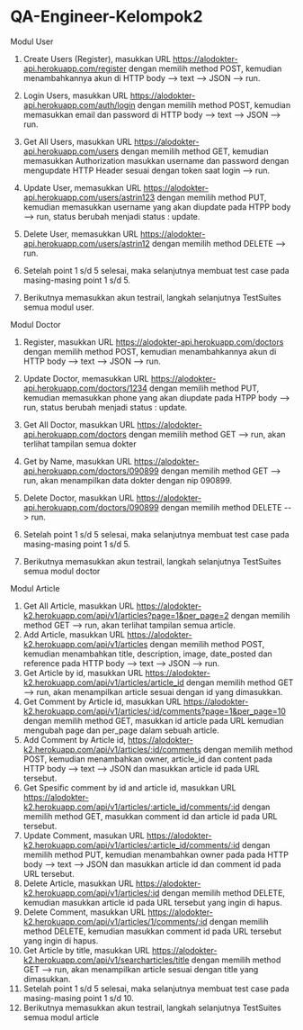 # QA-Engineer-Kelompok2

Modul User 

1. Create Users (Register), masukkan URL https://alodokter-api.herokuapp.com/register dengan memilih method POST, 
kemudian menambahkannya akun di HTTP body --> text --> JSON --> run.

2. Login Users, masukkan URL https://alodokter-api.herokuapp.com/auth/login dengan memilih method POST,
kemudian memasukkan email dan password di HTTP body --> text --> JSON --> run.

3. Get All Users, masukkan URL https://alodokter-api.herokuapp.com/users dengan memilih method GET, 
kemudian memasukkan Authorization masukkan username dan password dengan mengupdate HTTP Header sesuai dengan token saat login --> run.

4. Update User, memasukkan URL https://alodokter-api.herokuapp.com/users/astrin123 dengan memilih method PUT,
kemudian memasukkan username yang akan diupdate pada HTPP body --> run, status berubah menjadi status : update.

5. Delete User, memasukkan URL https://alodokter-api.herokuapp.com/users/astrin12 dengan memilih method DELETE --> run.

6. Setelah point 1 s/d 5 selesai, maka selanjutnya membuat test case pada masing-masing point 1 s/d 5.

7. Berikutnya memasukkan akun testrail, langkah selanjutnya TestSuites semua modul user.


Modul Doctor

1. Register, masukkan URL https://alodokter-api.herokuapp.com/doctors dengan memilih method POST, 
kemudian menambahkannya akun di HTTP body --> text --> JSON --> run.

2. Update Doctor, memasukkan URL https://alodokter-api.herokuapp.com/doctors/1234 dengan memilih method PUT,
kemudian memasukkan phone yang akan diupdate pada HTPP body --> run, status berubah menjadi status : update.

3. Get All Doctor, masukkan URL https://alodokter-api.herokuapp.com/doctors dengan memilih method GET --> run, akan terlihat tampilan semua dokter

4. Get by Name, masukkan URL https://alodokter-api.herokuapp.com/doctors/090899 dengan memilih method GET --> run, akan menampilkan data dokter dengan nip 090899.

5. Delete Doctor, masukkan URL https://alodokter-api.herokuapp.com/doctors/090899 dengan memilih method DELETE --> run.

6. Setelah point 1 s/d 5 selesai, maka selanjutnya membuat test case pada masing-masing point 1 s/d 5.

7. Berikutnya memasukkan akun testrail, langkah selanjutnya TestSuites semua modul doctor


Modul Article

1. Get All Article, masukkan URL https://alodokter-k2.herokuapp.com/api/v1/articles?page=1&per_page=2 dengan memilih method GET --> run, akan terlihat tampilan semua article.
2. Add Article, masukkan URL https://alodokter-k2.herokuapp.com/api/v1/articles dengan memilih method POST, kemudian menambahkan title, description, image, date_posted dan reference pada HTTP body --> text --> JSON --> run.
3. Get Article by id, masukkan URL https://alodokter-k2.herokuapp.com/api/v1/articles/article_id dengan memilih method GET --> run, akan menampilkan article sesuai dengan id yang dimasukkan.
4. Get Comment by Article id, masukkan URL https://alodokter-k2.herokuapp.com/api/v1/articles/:id/comments?page=1&per_page=10 dengan memilih method GET, masukkan id article pada URL kemudian mengubah page dan per_page dalam sebuah article.
5. Add Comment by Article id, https://alodokter-k2.herokuapp.com/api/v1/articles/:id/comments dengan memilih method POST, kemudian menambahkan owner, article_id dan content pada HTTP body --> text --> JSON dan masukkan article id pada URL tersebut.
6. Get Spesific comment by id and article id, masukkan URL https://alodokter-k2.herokuapp.com/api/v1/articles/:article_id/comments/:id dengan memilih method GET, masukkan comment id dan article id pada URL tersebut.
7. Update Comment, masukan URL https://alodokter-k2.herokuapp.com/api/v1/articles/:article_id/comments/:id dengan memilih method PUT, kemudian menambahkan owner pada pada HTTP body --> text --> JSON dan masukkan article id dan comment id pada URL tersebut.
8. Delete Article, masukkan URL https://alodokter-k2.herokuapp.com/api/v1/articles/:id dengan memilih method DELETE, kemudian masukkan article id pada URL tersebut yang ingin di hapus.
9. Delete Comment, masukkan URL https://alodokter-k2.herokuapp.com/api/v1/articles/1/comments/:id dengan memilih method DELETE, kemudian masukkan comment id pada URL tersebut yang ingin di hapus. 
10. Get Article by title, masukkan URL https://alodokter-k2.herokuapp.com/api/v1/searcharticles/title dengan memilih method GET --> run, akan menampilkan article sesuai dengan title yang dimasukkan.
11. Setelah point 1 s/d 5 selesai, maka selanjutnya membuat test case pada masing-masing point 1 s/d 10.
12. Berikutnya memasukkan akun testrail, langkah selanjutnya TestSuites semua modul article
